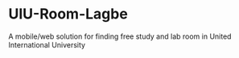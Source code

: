 # UIU-Room-Lagbe

A mobile/web solution for finding free study and lab room in United International University
